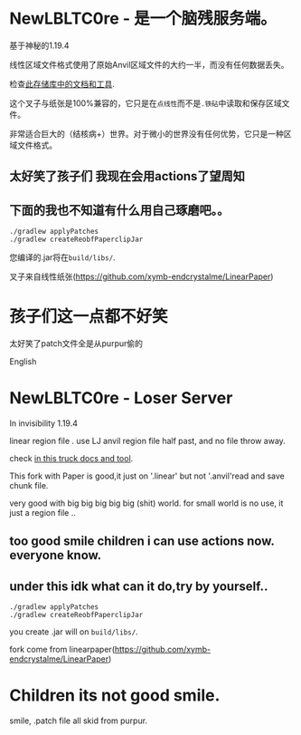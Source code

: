 # NewLBLTC0re - 是一个脑残服务端。 
基于神秘的1.19.4

线性区域文件格式使用了原始Anvil区域文件的大约一半，而没有任何数据丢失。

检查[此存储库中的文档和工具](https://github.com/xymb-endcrystalme/LinearRegionFileFormatTools).

这个叉子与纸张是100%兼容的，它只是在`点线性`而不是`.铁砧`中读取和保存区域文件。

非常适合巨大的（结核病+）世界。对于微小的世界没有任何优势，它只是一种区域文件格式。

## 太好笑了孩子们 我现在会用actions了望周知
## 下面的我也不知道有什么用自己琢磨吧。。
```
./gradlew applyPatches
./gradlew createReobfPaperclipJar
```

您编译的.jar将在`build/libs/`.

叉子来自线性纸张(https://github.com/xymb-endcrystalme/LinearPaper)


# 孩子们这一点都不好笑

太好笑了patch文件全是从purpur偷的


English

# NewLBLTC0re - Loser Server
In invisibility 1.19.4

linear region file . use LJ anvil region file half past, and no file throw away.

check [in this truck docs and tool](https://github.com/xymb-endcrystalme/LinearRegionFileFormatTools).

This fork with Paper is good,it just on '.linear' but not '.anvil'read and save chunk file.

very good with big big big big big (shit) world. for small world is no use, it just a region file ..

## too good smile children i can use actions now. everyone know.
## under this idk what can it do,try by yourself..
```
./gradlew applyPatches
./gradlew createReobfPaperclipJar
```

you create .jar will on `build/libs/`.

fork come from linearpaper(https://github.com/xymb-endcrystalme/LinearPaper)

# Children its not good smile.

smile, .patch file all skid from purpur.
